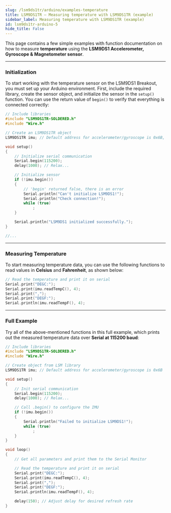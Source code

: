 ```yaml
---
slug: /lsm9ds1tr/arduino/examples-temperature
title: LSM9DS1TR – Measuring temperature with LSM9DS1TR (example)
sidebar_label: Measuring temperature with LSM9DS1TR (example)
id: lsm9ds1tr-arduino-5
hide_title: False
---
```


This page contains a few simple examples with function documentation on how to measure **temperature** using the **LSM9DS1 Accelerometer, Gyroscope & Magnetometer sensor**.

---

### Initialization
To start working with the temperature sensor on the LSM9DS1 Breakout, you must set up your Arduino environment. First, include the required library, create the sensor object, and initialize the sensor in the `setup()` function. You can use the return value of `begin()` to verify that everything is connected correctly:

```cpp
// Include libraries
#include "LSM9DS1TR-SOLDERED.h"
#include "Wire.h"

// Create an LSM9DS1TR object
LSM9DS1TR imu; // Default address for accelerometer/gyroscope is 0x6B, and magnetometer is 0x1E.

void setup()
{
    // Initialize serial communication
    Serial.begin(115200);
    delay(1000); // Relax...

    // Initialize sensor
    if (!imu.begin())
    {
        // 'begin' returned false, there is an error
        Serial.println("Can't initialize LSM9DS1!");
        Serial.println("Check connection!");
        while (true)
            ;
    }

    Serial.println("LSM9DS1 initialized successfully.");
}

//...
```

<FunctionDocumentation
functionName="imu.begin()"
description="Initializes the LSM9DS1 Magnetometer sensor, setting up communication over I2C or SPI and configuring the sensor for operation. This function also verifies the presence of the sensor on the specified I2C address or SPI bus."
returnDescription="Returns true: If initialization is successful, indicating that the sensor is properly connected and configured.Returns false: If initialization fails, indicating a connection issue or incorrect configuration."
parameters={[]}
/>

---

### Measuring Temperature
To start measuring temperature data, you can use the following functions to read values in **Celsius** and **Fahrenheit**, as shown below:

```cpp
// Read the temperature and print it on serial
Serial.print("DEGC:");
Serial.print(imu.readTempC(), 4);
Serial.print(",");
Serial.print("DEGF:");
Serial.println(imu.readTempF(), 4);
```

<FunctionDocumentation functionName="imu.readTemp*()" description="Reads the temperature value from the LSM9DS1 sensor in Celsius (`readTempC`) or Fahrenheit (`readTempF`)." returnDescription="Returns a floating-point number representing the temperature in degrees Celsius or Fahrenheit." parameters={[]} />

---

### Full Example
Try all of the above-mentioned functions in this full example, which prints out the measured temperature data over **Serial at 115200 baud**:


```cpp
// Include libraries
#include "LSM9DS1TR-SOLDERED.h"
#include "Wire.h"

// Create object from LSM library
LSM9DS1TR imu; // Default address for accelerometer/gyroscope is 0x6B

void setup()
{
    // Init serial communication
    Serial.begin(115200);
    delay(1000); // Relax...

    // Call .begin() to configure the IMU
    if (!imu.begin())
    {
        Serial.println("Failed to initialize LSM9DS1!");
        while (true)
            ;
    }
}

void loop()
{
    // Get all parameters and print them to the Serial Monitor

    // Read the temperature and print it on serial
    Serial.print("DEGC:");
    Serial.print(imu.readTempC(), 4);
    Serial.print(",");
    Serial.print("DEGF:");
    Serial.println(imu.readTempF(), 4);

    delay(150); // Adjust delay for desired refresh rate
}

```
<QuickLink 
  title="LSM9DS1_Basic_I2C.ino" 
  description="Most basic example of use. Example using the LSM9DS1 with basic settings"
  url="https://github.com/SolderedElectronics/Soldered-LSM9DS1TR-Arduino-Library/blob/main/examples/LSM9DS1_Basic_I2C/LSM9DS1_Basic_I2C.ino" 
/>